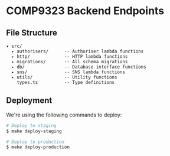 # COMP9323 Backend Endpoints

## File Structure

```
▾ src/
  ▸ authorisers/      -- Authoriser lambda functions
  ▸ http/             -- HTTP lambda functions
  ▸ migrations/       -- All schema migrations
  ▸ db/               -- Database interface functions
  ▸ sns/              -- SNS lambda functions
  ▸ utils/            -- Utility functions
    types.ts          -- Type definitions
```

## Deployment

We're using the following commands to deploy:

```sh
# Deploy to staging
$ make deploy-staging

# Deploy to production
$ make deploy-production
```
